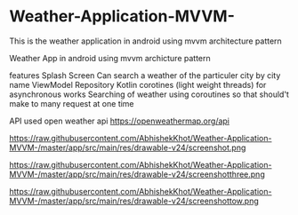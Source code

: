 # Weather-Application-MVVM-
This is the weather application in android using mvvm architecture pattern

Weather App in android using mvvm archicture pattern 

features
Splash Screen
Can search a weather of the particuler city by city name
ViewModel Repository 
Kotlin corotines (light weight threads) for asynchronous works 
Searching of weather using coroutines so that should't make to many request at one time 


API used open weather api
https://openweathermap.org/api



https://raw.githubusercontent.com/AbhishekKhot/Weather-Application-MVVM-/master/app/src/main/res/drawable-v24/screenshot.png

https://raw.githubusercontent.com/AbhishekKhot/Weather-Application-MVVM-/master/app/src/main/res/drawable-v24/screenshotthree.png

https://raw.githubusercontent.com/AbhishekKhot/Weather-Application-MVVM-/master/app/src/main/res/drawable-v24/screenshottow.png
